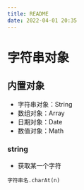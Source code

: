 ```yaml
---
title: README
date: 2022-04-01 20:35
---
```

# 字符串对象


## 内置对象

-  字符串对象：String
-  数组对象：Array
-  日期对象：Date
-  数值对象：Math

### string

- 获取某一个字符

`字符串名.charAt(n)`




